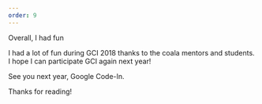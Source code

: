 ```yaml
---
order: 9
---
```


<div class="bigtext">Overall, I had fun</div>

I had a lot of fun during GCI 2018 thanks to the coala mentors and students. I hope I can participate GCI again next year!

See you next year, Google Code-In.

Thanks for reading!
